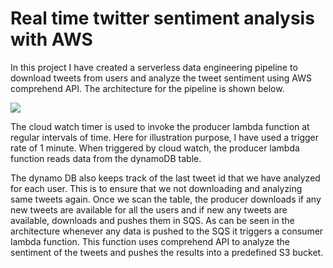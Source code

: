 # Real time twitter sentiment analysis with AWS

In this project I have created a serverless data engineering pipeline to download tweets from users and analyze the tweet sentiment using AWS comprehend API. The architecture for the pipeline is shown below. 

![](https://user-images.githubusercontent.com/58792/55354483-bae7af80-547a-11e9-9909-a5621251065b.png)


The cloud watch timer is used to invoke the producer lambda function at regular intervals of time. Here for illustration purpose, I have used a trigger rate of 1 minute. When triggered by cloud watch, the producer lambda function reads data from the dynamoDB table. 

The dynamo DB also keeps track of the last tweet id that we have analyzed for each user. This is to ensure that we not downloading and analyzing same tweets again. Once we scan the table, the producer downloads if any new tweets are available for all the users and if new any tweets are available, downloads and pushes them in SQS. As can be seen in the architecture whenever any data is pushed to the SQS it triggers a consumer lambda function. This function uses comprehend API to analyze the sentiment of the tweets and pushes the results into a predefined S3 bucket. 
